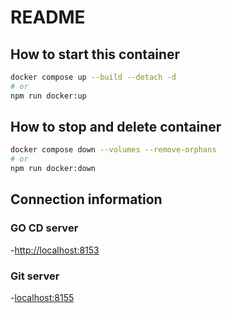 # README

## How to start this container

```bash
docker compose up --build --detach -d
# or
npm run docker:up
```

## How to stop and delete container

```bash
docker compose down --volumes --remove-orphans
# or
npm run docker:down
```

## Connection information

### GO CD server

-<http://localhost:8153>

### Git server

-<localhost:8155>
